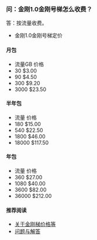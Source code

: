 ### 问：金刚1.0金刚号梯怎么收费？

答：按流量收费。

- 金刚1.0金刚号梯定价

#### 月包
- 流量GB 价格
- 30    $3.00
- 90    $4.50
- 300   $9.20
- 3000  $23.50

#### 半年包
- 流量   价格
- 180   $15.00
- 540   $22.50
- 1800  $46.00
- 18000 $117.50

#### 年包
- 流量   价格
- 360   $27.00
- 1080  $40.00
- 3600  $82.00
- 36000 $212.00

#### 推荐阅读
- [关于金刚梯价格等](https://a2zitpro.github.io/web/列表-金刚梯价格)
- [问题与解答](https://a2zitpro.github.io/web/列表-问题与解答)
